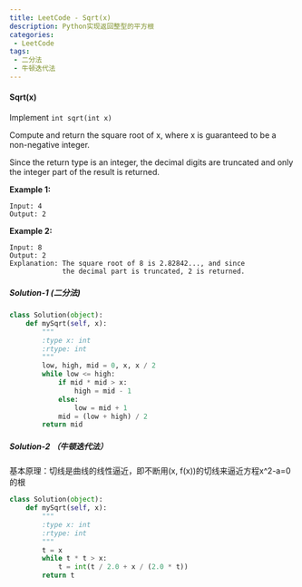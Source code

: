 ```yaml
---
title: LeetCode - Sqrt(x)
description: Python实现返回整型的平方根
categories:
 - LeetCode
tags:
 - 二分法
 - 牛顿迭代法
---
```


#### Sqrt(x)

Implement `int sqrt(int x)`

Compute and return the square root of x, where x is guaranteed to be a non-negative integer.

Since the return type is an integer, the decimal digits are truncated and only the integer part of the result is returned.

**Example 1:**

```
Input: 4
Output: 2
```

**Example 2:**

```
Input: 8
Output: 2
Explanation: The square root of 8 is 2.82842..., and since
             the decimal part is truncated, 2 is returned.
```



##### Solution-1 (二分法)

```python
class Solution(object):
    def mySqrt(self, x):
        """
        :type x: int
        :rtype: int
        """
        low, high, mid = 0, x, x / 2
        while low <= high:
            if mid * mid > x:
                high = mid - 1
            else:
                low = mid + 1
            mid = (low + high) / 2
        return mid
```



##### Solution-2 （牛顿迭代法）

基本原理：切线是曲线的线性逼近，即不断用(x, f(x))的切线来逼近方程x^2-a=0的根

```python
class Solution(object):
    def mySqrt(self, x):
        """
        :type x: int
        :rtype: int
        """ 
        t = x
        while t * t > x:
            t = int(t / 2.0 + x / (2.0 * t))
        return t
```

























